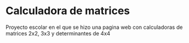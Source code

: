 # Calculadora de matrices
Proyecto escolar en el que se hizo una pagina web con calculadoras de matrices 2x2, 3x3 y determinantes de 4x4
